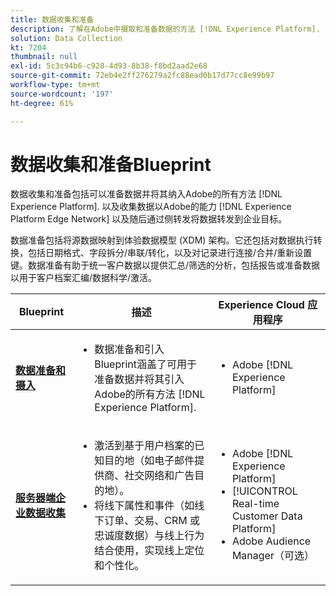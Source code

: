 ```yaml
---
title: 数据收集和准备
description: 了解在Adobe中摄取和准备数据的方法 [!DNL Experience Platform].
solution: Data Collection
kt: 7204
thumbnail: null
exl-id: 5c3c94b6-c928-4d93-8b38-f8bd2aad2e68
source-git-commit: 72eb4e2ff276279a2fc88ead0b17d77cc8e99b97
workflow-type: tm+mt
source-wordcount: '197'
ht-degree: 61%

---
```


# 数据收集和准备Blueprint

数据收集和准备包括可以准备数据并将其纳入Adobe的所有方法 [!DNL Experience Platform]. 以及收集数据以Adobe的能力 [!DNL Experience Platform Edge Network] 以及随后通过侧转发将数据转发到企业目标。

数据准备包括将源数据映射到体验数据模型 (XDM) 架构。它还包括对数据执行转换，包括日期格式、字段拆分/串联/转化，以及对记录进行连接/合并/重新设置键。数据准备有助于统一客户数据以提供汇总/筛选的分析，包括报告或准备数据以用于客户档案汇编/数据科学/激活。

| Blueprint | 描述 | Experience Cloud 应用程序 |
|---|---|---|
| **[数据准备和摄入](ingestion.md)** | <ul><li>数据准备和引入Blueprint涵盖了可用于准备数据并将其引入Adobe的所有方法 [!DNL Experience Platform].</ul></li> | <ul><li> Adobe [!DNL Experience Platform] </ul></li> |
| **[服务器端企业数据收集](server-side-collection.md)** | <ul><li>激活到基于用户档案的已知目的地（如电子邮件提供商、社交网络和广告目的地）。 </li><li>将线下属性和事件（如线下订单、交易、CRM 或忠诚度数据）与线上行为结合使用，实现线上定位和个性化。</li></ul> | <ul><li>Adobe [!DNL Experience Platform]</li><li> [!UICONTROL Real-time Customer Data Platform]</li><li>Adobe Audience Manager（可选）</li></ul> |
